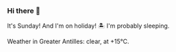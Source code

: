 ### Hi there :wave:

It's Sunday! And I'm on holiday! :desert_island: I'm probably sleeping.

Weather in Greater Antilles: clear, at +15°C.
